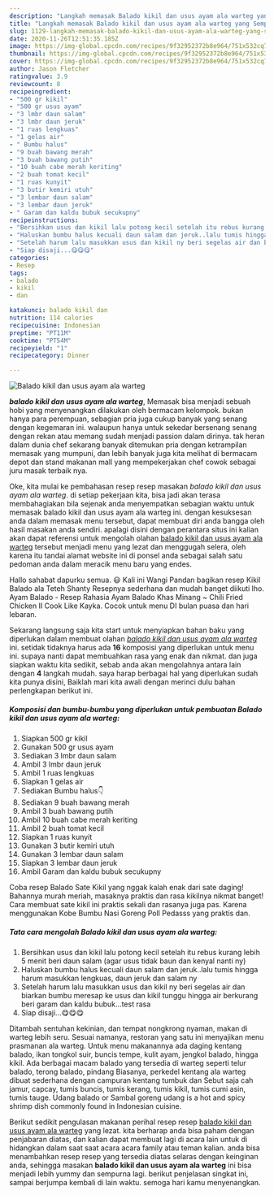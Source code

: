 ```yaml
---
description: "Langkah memasak Balado kikil dan usus ayam ala warteg yang Sempurna"
title: "Langkah memasak Balado kikil dan usus ayam ala warteg yang Sempurna"
slug: 1129-langkah-memasak-balado-kikil-dan-usus-ayam-ala-warteg-yang-sempurna
date: 2020-11-26T12:51:35.185Z
image: https://img-global.cpcdn.com/recipes/9f32952372b8e964/751x532cq70/balado-kikil-dan-usus-ayam-ala-warteg-foto-resep-utama.jpg
thumbnail: https://img-global.cpcdn.com/recipes/9f32952372b8e964/751x532cq70/balado-kikil-dan-usus-ayam-ala-warteg-foto-resep-utama.jpg
cover: https://img-global.cpcdn.com/recipes/9f32952372b8e964/751x532cq70/balado-kikil-dan-usus-ayam-ala-warteg-foto-resep-utama.jpg
author: Jason Fletcher
ratingvalue: 3.9
reviewcount: 8
recipeingredient:
- "500 gr kikil"
- "500 gr usus ayam"
- "3 lmbr daun salam"
- "3 lmbr daun jeruk"
- "1 ruas lengkuas"
- "1 gelas air"
- " Bumbu halus"
- "9 buah bawang merah"
- "3 buah bawang putih"
- "10 buah cabe merah keriting"
- "2 buah tomat kecil"
- "1 ruas kunyit"
- "3 butir kemiri utuh"
- "3 lembar daun salam"
- "3 lembar daun jeruk"
- " Garam dan kaldu bubuk secukupny"
recipeinstructions:
- "Bersihkan usus dan kikil lalu potong kecil setelah itu rebus kurang lebih 5 menit beri daun salam (agar usus tidak baun dan kenyal nanti ny)"
- "Haluskan bumbu halus kecuali daun salam dan jeruk..lalu tumis hingga harum masukkan lengkuas, daun jeruk dan salam ny"
- "Setelah harum lalu masukkan usus dan kikil ny beri segelas air dan biarkan bumbu meresap ke usus dan kikil tunggu hingga air berkurang beri garam dan kaldu bubuk...test rasa"
- "Siap disaji...😋😋😋"
categories:
- Resep
tags:
- balado
- kikil
- dan

katakunci: balado kikil dan 
nutrition: 114 calories
recipecuisine: Indonesian
preptime: "PT11M"
cooktime: "PT54M"
recipeyield: "1"
recipecategory: Dinner

---
```



![Balado kikil dan usus ayam ala warteg](https://img-global.cpcdn.com/recipes/9f32952372b8e964/751x532cq70/balado-kikil-dan-usus-ayam-ala-warteg-foto-resep-utama.jpg)

<b><i>balado kikil dan usus ayam ala warteg</i></b>, Memasak bisa menjadi sebuah hobi yang menyenangkan dilakukan oleh bermacam kelompok. bukan hanya para perempuan, sebagian pria juga cukup banyak yang senang dengan kegemaran ini. walaupun hanya untuk sekedar bersenang senang dengan rekan atau memang sudah menjadi passion dalam dirinya. tak heran dalam dunia chef sekarang banyak ditemukan pria dengan ketrampilan memasak yang mumpuni, dan lebih banyak juga kita melihat di bermacam depot dan stand makanan mall yang mempekerjakan chef cowok sebagai juru masak terbaik nya.

Oke, kita mulai ke pembahasan resep resep masakan <i>balado kikil dan usus ayam ala warteg</i>. di setiap pekerjaan kita, bisa jadi akan terasa membahagiakan bila sejenak anda menyempatkan sebagian waktu untuk memasak balado kikil dan usus ayam ala warteg ini. dengan kesuksesan anda dalam memasak menu tersebut, dapat membuat diri anda bangga oleh hasil masakan anda sendiri. apalagi disini dengan perantara situs ini kalian akan dapat referensi untuk mengolah olahan <u>balado kikil dan usus ayam ala warteg</u> tersebut menjadi menu yang lezat dan menggugah selera, oleh karena itu tandai alamat website ini di ponsel anda sebagai salah satu pedoman anda dalam meracik menu baru yang endes.

Hallo sahabat dapurku semua. 😃 Kali ini Wangi Pandan bagikan resep Kikil Balado ala Teteh Shanty Resepnya sederhana dan mudah banget diikuti lho. Ayam Balado - Resep Rahasia Ayam Balado Khas Minang ~ Chili Fried Chicken II Cook Like Kayka. Cocok untuk menu DI bulan puasa dan hari lebaran.


Sekarang langsung saja kita start untuk menyiapkan bahan baku yang diperlukan dalam membuat olahan <u><i>balado kikil dan usus ayam ala warteg</i></u> ini. setidak tidaknya harus ada <b>16</b> komposisi yang diperlukan untuk menu ini. supaya nanti dapat membuahkan rasa yang enak dan nikmat. dan juga siapkan waktu kita sedikit, sebab anda akan mengolahnya antara lain dengan <b>4</b> langkah mudah. saya harap berbagai hal yang diperlukan sudah kita punya disini, Baiklah mari kita awali dengan merinci dulu bahan perlengkapan berikut ini.

<!--inarticleads1-->

##### Komposisi dan bumbu-bumbu yang diperlukan untuk pembuatan Balado kikil dan usus ayam ala warteg:

1. Siapkan 500 gr kikil
1. Gunakan 500 gr usus ayam
1. Sediakan 3 lmbr daun salam
1. Ambil 3 lmbr daun jeruk
1. Ambil 1 ruas lengkuas
1. Siapkan 1 gelas air
1. Sediakan  Bumbu halus👇
1. Sediakan 9 buah bawang merah
1. Ambil 3 buah bawang putih
1. Ambil 10 buah cabe merah keriting
1. Ambil 2 buah tomat kecil
1. Siapkan 1 ruas kunyit
1. Gunakan 3 butir kemiri utuh
1. Gunakan 3 lembar daun salam
1. Siapkan 3 lembar daun jeruk
1. Ambil  Garam dan kaldu bubuk secukupny


Coba resep Balado Sate Kikil yang nggak kalah enak dari sate daging! Bahannya murah meriah, masaknya praktis dan rasa kikilnya nikmat banget! Cara membuat sate kikil ini praktis sekali dan rasanya juga pas. Karena menggunakan Kobe Bumbu Nasi Goreng Poll Pedasss yang praktis dan. 

<!--inarticleads2-->

##### Tata cara mengolah Balado kikil dan usus ayam ala warteg:

1. Bersihkan usus dan kikil lalu potong kecil setelah itu rebus kurang lebih 5 menit beri daun salam (agar usus tidak baun dan kenyal nanti ny)
1. Haluskan bumbu halus kecuali daun salam dan jeruk..lalu tumis hingga harum masukkan lengkuas, daun jeruk dan salam ny
1. Setelah harum lalu masukkan usus dan kikil ny beri segelas air dan biarkan bumbu meresap ke usus dan kikil tunggu hingga air berkurang beri garam dan kaldu bubuk...test rasa
1. Siap disaji...😋😋😋


Ditambah sentuhan kekinian, dan tempat nongkrong nyaman, makan di warteg lebih seru. Sesuai namanya, restoran yang satu ini menyajikan menu prasmanan ala warteg. Untuk menu makanannya ada daging kentang balado, ikan tongkol suir, buncis tempe, kulit ayam, jengkol balado, hingga kikil. Ada berbagai macam balado yang tersedia di warteg seperti telur balado, terong balado, pindang Biasanya, perkedel kentang ala warteg dibuat sederhana dengan campuran kentang tumbuk dan Sebut saja cah jamur, capcay, tumis buncis, tumis kerang, tumis kikil, tumis cumi asin, tumis tauge. Udang balado or Sambal goreng udang is a hot and spicy shrimp dish commonly found in Indonesian cuisine. 

Berikut sedikit pengulasan makanan perihal resep resep <u>balado kikil dan usus ayam ala warteg</u> yang lezat. kita berharap anda bisa paham dengan penjabaran diatas, dan kalian dapat membuat lagi di acara lain untuk di hidangkan dalam saat saat acara acara family atau teman kalian. anda bisa menambahkan resep resep yang tersedia diatas selaras dengan keinginan anda, sehingga masakan <b>balado kikil dan usus ayam ala warteg</b> ini bisa menjadi lebih yummy dan sempurna lagi. berikut penjelasan singkat ini, sampai berjumpa kembali di lain waktu. semoga hari kamu menyenangkan.
